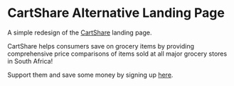 # CartShare Alternative Landing Page

A simple redesign of the [CartShare](https://www.cartshare.co.za/) landing page.

CartShare helps consumers save on grocery items by providing comprehensive price comparisons of items sold at all major grocery stores in South Africa!

Support them and save some money by signing up [here](https://www.cartshare.co.za/).